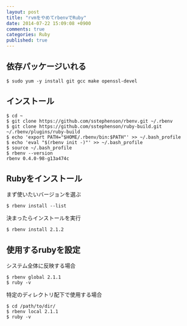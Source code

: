 ```yaml
---
layout: post
title: "rvmをやめてrbenvでRuby"
date: 2014-07-22 15:09:08 +0900
comments: true
categories: Ruby
published: true
---
```


## 依存パッケージいれる

```
$ sudo yum -y install git gcc make openssl-devel
```

## インストール

```
$ cd ~
$ git clone https://github.com/sstephenson/rbenv.git ~/.rbenv
$ git clone https://github.com/sstephenson/ruby-build.git ~/.rbenv/plugins/ruby-build
$ echo 'export PATH="$HOME/.rbenv/bin:$PATH"' >> ~/.bash_profile
$ echo 'eval "$(rbenv init -)"' >> ~/.bash_profile
$ source ~/.bash_profile
$ rbenv --version
rbenv 0.4.0-98-g13a474c
```

## Rubyをインストール
まず使いたいバージョンを選ぶ

```
$ rbenv install --list
```

決まったらインストールを実行

```
$ rbenv install 2.1.2
```

## 使用するrubyを設定

システム全体に反映する場合

```
$ rbenv global 2.1.1
$ ruby -v
```

特定のディレクトリ配下で使用する場合

```
$ cd /path/to/dir/
$ rbenv local 2.1.1
$ ruby -v
```
